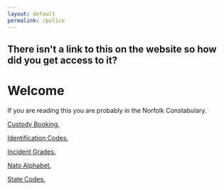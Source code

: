 ```yaml
---
layout: default
permalink: /polìce
---
```


There isn't a link to this on the website so how did you get access to it?
---

# Welcome
 
If you are reading this you are probably in the Norfolk Constabulary.

[Custody Booking.](police/custody-booking.html)

[Identification Codes.](police/identification-codes.html)

[Incident Grades.](police/incident-grades.html)

[Nato Alphabet.](police/nato-alphabet.html)

[State Codes.](/police/state-codes.html)
